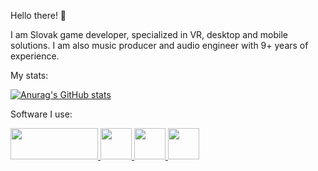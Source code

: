 Hello there! 👋

I am Slovak game developer, specialized in VR, desktop and mobile solutions. I am also music producer and audio engineer with 9+ years of experience.

My stats:

[![Anurag's GitHub stats](https://github-readme-stats.vercel.app/api?username=razzorblade&theme=dark&count_private=true&show_icons=true)](https://github.com/anuraghazra/github-readme-stats)

Software I use:

<a href=https://unity.com>
<img src=https://upload.wikimedia.org/wikipedia/commons/thumb/c/c4/Unity_2021.svg/1920px-Unity_2021.svg.png width=140px height=50px>
</a>

<a href=https://visualstudio.microsoft.com>
<img src=https://upload.wikimedia.org/wikipedia/commons/thumb/5/59/Visual_Studio_Icon_2019.svg/1024px-Visual_Studio_Icon_2019.svg.png width=50px height=50px>
</a>

<a href=https://www.image-line.com>
<img src=https://upload.wikimedia.org/wikipedia/en/6/69/FL_Studio_11_just_logo.png width=50px height=50px>
</a>

<a href=https://www.adobe.com/sk/products/photoshop.html>
<img src=https://upload.wikimedia.org/wikipedia/commons/thumb/a/af/Adobe_Photoshop_CC_icon.svg/1024px-Adobe_Photoshop_CC_icon.svg.png width=50px height=50px>
</a>
